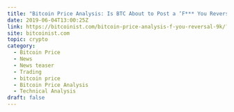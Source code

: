 ```yaml
---
title: "Bitcoin Price Analysis: Is BTC About to Post a ‘F*** You Reversal’ to $9K?"
date: 2019-06-04T13:00:25Z
link: https://bitcoinist.com/bitcoin-price-analysis-f-you-reversal-9k/?utm_medium=RSS&utm_source=hune
site: bitcoinist.com
topic: crypto
category:
  - Bitcoin Price
  - News
  - News teaser
  - Trading
  - bitcoin price
  - Bitcoin Price Analysis
  - Technical Analysis
draft: false
---
```

